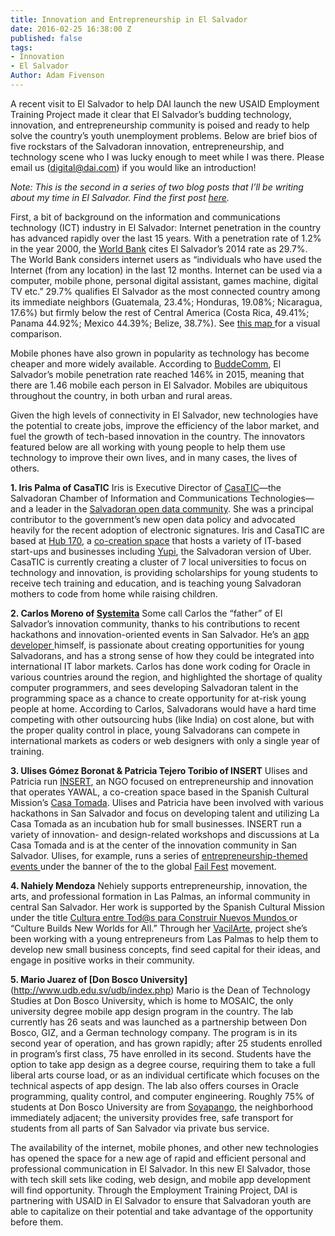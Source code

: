 ```yaml
---
title: Innovation and Entrepreneurship in El Salvador
date: 2016-02-25 16:38:00 Z
published: false
tags:
- Innovation
- El Salvador
Author: Adam Fivenson
---
```


A recent visit to El Salvador to help DAI launch the new USAID Employment Training Project made it clear that El Salvador’s budding technology, innovation, and entrepreneurship community is poised and ready to help solve the country’s youth unemployment problems.  Below are brief bios of five rockstars of the Salvadoran innovation, entrepreneurship, and technology scene who I was lucky enough to meet while I was there.  Please email us (digital@dai.com) if you would like an introduction!

*Note: This is the second in a series of two blog posts that I’ll be writing about my time in El Salvador. Find the first post [here](http://dai-global-digital.com/2016/01/06/consumer-insights-el-salvador-mobile-adoption.html).*

First, a bit of background on the information and communications technology (ICT) industry in El Salvador: Internet penetration in the country has advanced rapidly over the last 15 years. With a penetration rate of 1.2% in the year 2000, the [World Bank](http://databank.worldbank.org/) cites El Salvador’s 2014 rate as 29.7%. The World Bank considers internet users as “individuals who have used the Internet (from any location) in the last 12 months. Internet can be used via a computer, mobile phone, personal digital assistant, games machine, digital TV etc.” 29.7% qualifies El Salvador as the most connected country among its immediate neighbors (Guatemala, 23.4%; Honduras, 19.08%; Nicaragua, 17.6%) but firmly below the rest of Central America (Costa Rica, 49.41%; Panama 44.92%; Mexico 44.39%; Belize, 38.7%). See [this map ](https://afivenson.cartodb.com/viz/5b4b1ba4-be67-11e5-8eeb-0e98b61680bf/public_map)for a visual comparison. 

Mobile phones have also grown in popularity as technology has become cheaper and more widely available. According to [BuddeComm](http://www.budde.com.au/Research/El-Salvador-Telecoms-Mobile-Broadband-and-Digital-Media-Statistics-and-Analyses.html), El Salvador’s mobile penetration rate reached 146% in 2015, meaning that there are 1.46 mobile each person in El Salvador. Mobiles are ubiquitous throughout the country, in both urban and rural areas. 

Given the high levels of connectivity in El Salvador, new technologies have the potential to create jobs, improve the efficiency of the labor market, and fuel the growth of tech-based innovation in the country. The innovators featured below are all working with young people to help them use technology to improve their own lives, and in many cases, the lives of others. 

**1. Iris Palma of CasaTIC**
Iris is Executive Director of [CasaTIC](https://www.facebook.com/casatic)—the Salvadoran Chamber of Information and Communications Technologies—and a leader in the [Salvadoran open data community](http://www.datoselsalvador.org/). She was a principal contributor to the government’s new open data policy and advocated heavily for the recent adoption of electronic signatures. Iris and CasaTIC are based at [Hub 170](https://www.facebook.com/Hub170/), a [co-creation space](http://www.psfk.com/2013/02/co-creation-spaces-future-of-work.html) that hosts a variety of IT-based start-ups and businesses including [Yupi](http://getyupi.com/), the Salvadoran version of Uber. CasaTIC is currently creating a cluster of 7 local universities to focus on technology and innovation, is providing scholarships for young students to receive tech training and education, and is teaching young Salvadoran mothers to code from home while raising children. 

**2. Carlos Moreno of [Systemita](http://www.systemita.com/)**
Some call Carlos the “father” of El Salvador’s innovation community, thanks to his contributions to recent hackathons and innovation-oriented events in San Salvador. He’s an [app developer ](http://www.elsalvador.com/articulo/entretenimiento/aplicaciones-made-salvador-37956)himself, is passionate about creating opportunities for young Salvadorans, and has a strong sense of how they could be integrated into international IT labor markets. Carlos has done work coding for Oracle in various countries around the region, and highlighted the shortage of quality computer programmers, and sees developing Salvadoran talent in the programming space as a chance to create opportunity for at-risk young people at home. According to Carlos, Salvadorans would have a hard time competing with other outsourcing hubs (like India) on cost alone, but with the proper quality control in place, young Salvadorans can compete in international markets as coders or web designers with only a single year of training. 

**3. Ulises Gómez Boronat & Patricia Tejero Toribio of INSERT**
Ulises and Patricia run [INSERT](https://www.facebook.com/insert.elsalvador/), an NGO focused on entrepreneurship and innovation that operates YAWAL, a co-creation space based in the Spanish Cultural Mission’s [Casa Tomada](http://lacasatomadasv.com/2015/01/14/bisuteria-con-reciclaje-como-arte/). Ulises and Patricia have been involved with various hackathons in San Salvador and focus on developing talent and utilizing La Casa Tomada as an incubation hub for small businesses. INSERT run a variety of innovation- and design-related workshops and discussions at La Casa Tomada and is at the center of the innovation community in San Salvador. Ulises, for example, runs a series of [entrepreneurship-themed events ](https://www.facebook.com/IDWEEK.SV/posts/454472058078933)under the banner of the to the global [Fail Fest](http://failfest.us/) movement. 

**4. Nahiely Mendoza**
Nehiely supports entrepreneurship, innovation, the arts, and professional formation in Las Palmas, an informal community in central San Salvador. Her work is supported by the Spanish Cultural Mission under the title [Cultura entre Tod@s para Construir Nuevos Mundos ](http://lacasatomadasv.com/2015/01/14/bisuteria-con-reciclaje-como-arte/#more-617)or “Culture Builds New Worlds for All.” Through her [VacilArte](http://lacasatomadasv.com/2014/11/04/vacilarte-directos-al-corazon/), project she’s been working with a young entrepreneurs from Las Palmas to help them to develop new small business concepts, find seed capital for their ideas, and engage in positive works in their community.

**5. Mario Juarez of [Don Bosco University]**(http://www.udb.edu.sv/udb/index.php)
Mario is the Dean of Technology Studies at Don Bosco University, which is home to MOSAIC, the only university degree mobile app design program in the country. The lab currently has 26 seats and was launched as a partnership between Don Bosco, GIZ, and a German technology company. The program is in its second year of operation, and has grown rapidly; after 25 students enrolled in program’s first class, 75 have enrolled in its second. Students have the option to take app design as a degree course, requiring them to take a full liberal arts course load, or as an individual certificate which focuses on the technical aspects of app design. The lab also offers courses in Oracle programming, quality control, and computer engineering. Roughly 75% of students at Don Bosco University are from [Soyapango](https://en.wikipedia.org/wiki/Soyapango), the neighborhood immediately adjacent; the university provides free, safe transport for students from all parts of San Salvador via private bus service. 

The availability of the internet, mobile phones, and other new technologies has opened the space for a new age of rapid and efficient personal and professional communication in El Salvador.  In this new El Salvador, those with tech skill sets like coding, web design, and mobile app development will find opportunity. Through the Employment Training Project, DAI is partnering with USAID in El Salvador to ensure that Salvadoran youth are able to capitalize on their potential and take advantage of the opportunity before them.